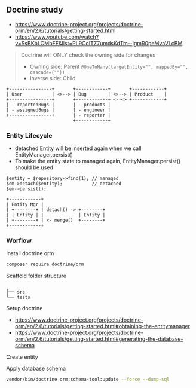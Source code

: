 ## Doctrine study

- https://www.doctrine-project.org/projects/doctrine-orm/en/2.6/tutorials/getting-started.html
- https://www.youtube.com/watch?v=SsBKbLOMbFE&list=PL9CoITZ7umdsKdTm--jgmR0peMvaVLcBM

> Doctrine will ONLY check the owning side for changes
> - Owning side: Parent `@OneToMany(targetEntity="", mappedBy="", cascade={""})`
> - Inverse side: Child

```
+----------------+       +------------+       +------------+
| User           | <>--> | Bug        | <>--> | Product    |
+----------------+       +------------+ <--<> +------------+
| - reportedBugs |       | - products |
| - assignedBugs |       | - engineer |
+----------------+       | - reporter |
                         +------------+
```

### Entity Lifecycle

- detached Entity will be inserted again when we call EntityManager.persist()
- To make the entity state to managed again, EntityManager.persist() should be used
```
$entity = $repository->find(1); // managed
$em->detach($entity);           // detached
$em->persist();
```

```
+------------+
| Entity Mgr |
| +--------+ | detach() -> +--------+
| | Entity | |             | Entity |
| +--------+ | <- merge()  +--------+
+------------+
```

### Worflow

Install doctrine orm
```bash
composer require doctrine/orm
```

Scaffold folder structure
```
.
├── src
└── tests
```

Setup doctrine
- https://www.doctrine-project.org/projects/doctrine-orm/en/2.6/tutorials/getting-started.html#obtaining-the-entitymanager
- https://www.doctrine-project.org/projects/doctrine-orm/en/2.6/tutorials/getting-started.html#generating-the-database-schema

Create entity

Apply database schema
```bash
vendor/bin/doctrine orm:schema-tool:update --force --dump-sql
```
